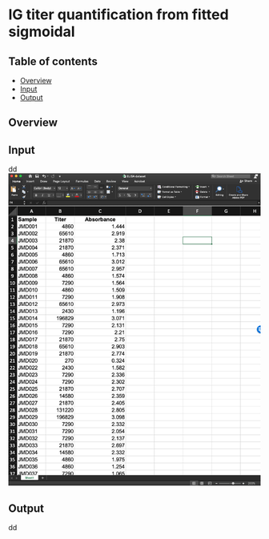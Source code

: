 # IG titer quantification from fitted sigmoidal

## Table of contents
* [Overview](#Overview)
* [Input](#Input)
* [Output](#Output)

## Overview


## Input
dd
![Input example](/images/input.png)

## Output
dd
